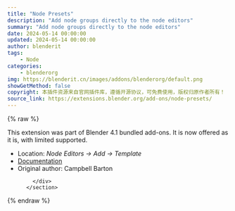 ```yaml
---
title: "Node Presets"
description: "Add node groups directly to the node editors"
summary: "Add node groups directly to the node editors"
date: 2024-05-14 00:00:00
updated: 2024-05-14 00:00:00
author: blenderit
tags: 
    - Node
categories:
    - blenderorg
img: https://blenderit.cn/images/addons/blenderorg/default.png
showGetMethod: false
copyright: 本插件资源来自官网插件库，遵循开源协议，可免费使用，版权归原作者所有！
source_link: https://extensions.blender.org/add-ons/node-presets/
---
```


{% raw %}
<section id="about" class="mt-3">
            <div class="box style-rich-text">
              <p>This extension was part of Blender 4.1 bundled add-ons.
It is now offered as it is, with limited supported.</p>
<ul>
<li>Location: <em>Node Editors → Add → Template</em></li>
<li><a rel="nofollow noopener noreferrer external" target="_blank" href="https://docs.blender.org/manual/en/4.1//addons/node/node_presets.html">Documentation</a></li>
<li>Original author: Campbell Barton</li>
</ul>

            </div>
          </section>
<div style="display: none">blenderorg</div>
{% endraw %}